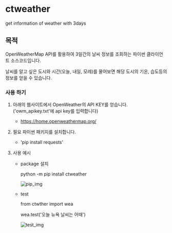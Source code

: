 # ctweather
get information of weather with 3days
## 목적
OpenWeatherMap API를 활용하여 3일간의 날씨 정보를 조회하는 파이썬 클라이언트 소스코드입니다. 

날씨를 알고 싶은 도시와 시간(오늘, 내일, 모레)를 물어보면 해당 도시의 기온, 습도등의 정보를 얻을 수 있습니다.

### 사용 하기

1. 아래의 웹사이트에서 OpenWeather의 API KEY를 얻습니다.('owm_apikey.txt'에 api key를 입력합니다) 

    - <https://home.openweathermap.org/>
      
2. 필요 파이썬 패키지를 설치합니다.

    - 'pip install requests'
3. 사용 예시
    - package 설치
      
      python -m pip install ctweather
      
      ![pip_img](https://github.com/user-attachments/assets/665a6585-043b-42ec-bdeb-9188e45d6951)

    - test
      
       from ctwther import wea
      
       wea.test('오늘 뉴욕 날씨는 어때')
      
      ![test_img](https://github.com/user-attachments/assets/407f0a48-49ea-43be-9214-addc4d00a8f4)

